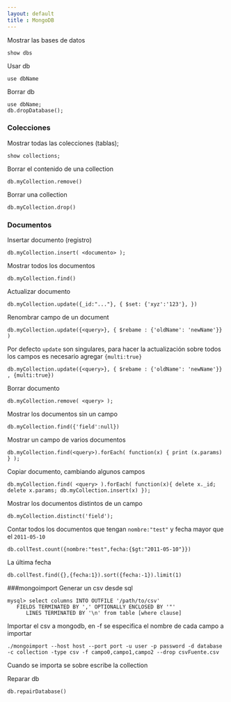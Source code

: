 ```yaml
---
layout: default
title : MongoDB
---
```

Mostrar las bases de datos

    show dbs

Usar db

    use dbName

Borrar db

    use dbName;
    db.dropDatabase();

### Colecciones

Mostrar todas las colecciones (tablas);

	show collections;

Borrar el contenido de una collection

	db.myCollection.remove()

Borrar una collection

	db.myCollection.drop()


### Documentos

Insertar documento (registro)

    db.myCollection.insert( <documento> );

Mostrar todos los documentos

	db.myCollection.find()

Actualizar documento

    db.myCollection.update({_id:"..."}, { $set: {'xyz':'123'}, })

Renombrar campo de un document

    db.myCollection.update({<query>}, { $rebame : {'oldName': 'newName'}} )

Por defecto `update` son singulares, para hacer la actualización sobre todos los campos es necesario agregar `{multi:true}`

    db.myCollection.update({<query>}, { $rebame : {'oldName': 'newName'}} , {multi:true})

Borrar documento

    db.myCollection.remove( <query> );

Mostrar los documentos sin un campo

    db.myCollection.find({'field':null})

Mostrar un campo de varios documentos

    db.myCollection.find(<query>).forEach( function(x) { print (x.params) } );

Copiar documento, cambiando algunos campos

    db.myCollection.find( <query> ).forEach( function(x){ delete x._id; delete x.params; db.myCollection.insert(x) });

Mostrar los documentos distintos de un campo

    db.myCollection.distinct('field');

Contar todos los documentos que tengan `nombre:"test"` y fecha mayor que el `2011-05-10`

	db.collTest.count({nombre:"test",fecha:{$gt:"2011-05-10"}})

La última fecha

	db.collTest.find({},{fecha:1}).sort({fecha:-1}).limit(1)

###mongoimport
Generar un csv desde sql

	mysql> select columns INTO OUTFILE '/path/to/csv'
	   FIELDS TERMINATED BY ',' OPTIONALLY ENCLOSED BY '"'
	      LINES TERMINATED BY '\n' from table [where clause]

Importar el csv a mongodb, en -f se especifica el nombre de cada campo a importar

	./mongoimport --host host --port port -u user -p password -d database -c collection -type csv -f campo0,campo1,campo2 --drop csvFuente.csv

Cuando se importa se sobre escribe la collection

Reparar db

	db.repairDatabase()
